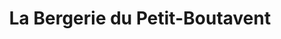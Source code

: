 ---
title: "La Bergerie du Petit-Boutavent"
url: /vaulion/la-bergerie-du-petit-boutavent/
shop: Hofladen
---